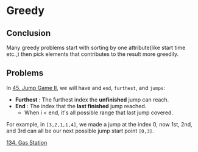 # Greedy

## Conclusion

Many greedy problems start with sorting by one attribute(like start time etc.,) then pick elements that contributes to the result more greedily. 



## Problems

In [45. Jump Game II](https://leetcode.com/problems/jump-game-ii/), we will have and `end`,  `furthest`, and `jumps`:

- **Furthest** : The furthest index the **unfinished** jump can reach.
- **End** : The index that the **last finished** jump reached.
  - When i < end, it's all possible range that last jump covered.

For example, in `[3,2,1,1,4]`, we made a jump at the index 0, now 1st, 2nd, and 3rd can all be our next possible jump start point `[0,3]`.





[134. Gas Station](https://leetcode.com/problems/gas-station/)

